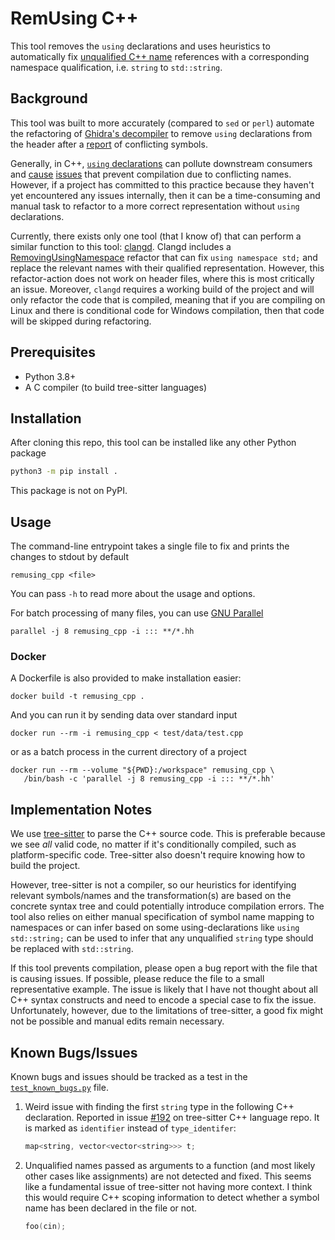 # RemUsing C++

This tool removes the `using` declarations and uses heuristics to automatically fix [unqualified C++ name](https://en.cppreference.com/w/cpp/language/unqualified_lookup) references with a corresponding namespace qualification, i.e. `string` to `std::string`.

## Background

This tool was built to more accurately (compared to `sed` or `perl`) automate the refactoring of [Ghidra's decompiler](https://github.com/NationalSecurityAgency/ghidra/tree/master/Ghidra/Features/Decompiler/src/decompile/cpp) to remove `using` declarations from the header after a [report](https://github.com/lifting-bits/sleigh/issues/139) of conflicting symbols.

Generally, in C++, [`using` declarations](https://en.cppreference.com/w/cpp/language/using_declaration) can pollute downstream consumers and [cause](https://stackoverflow.com/a/2880136) [issues](https://stackoverflow.com/a/6175850) that prevent compilation due to conflicting names. However, if a project has committed to this practice because they haven't yet encountered any issues internally, then it can be a time-consuming and manual task to refactor to a more correct representation without `using` declarations.

Currently, there exists only one tool (that I know of) that can perform a similar function to this tool: [clangd](https://clangd.llvm.org/). Clangd includes a [RemovingUsingNamespace](https://clang.llvm.org/extra/doxygen/RemoveUsingNamespace_8cpp_source.html) refactor that can fix `using namespace std;` and replace the relevant names with their qualified representation. However, this refactor-action does not work on header files, where this is most critically an issue. Moreover, `clangd` requires a working build of the project and will only refactor the code that is compiled, meaning that if you are compiling on Linux and there is conditional code for Windows compilation, then that code will be skipped during refactoring.

## Prerequisites

* Python 3.8+
* A C compiler (to build tree-sitter languages)

## Installation

After cloning this repo, this tool can be installed like any other Python package

```bash
python3 -m pip install .
```

This package is not on PyPI.

## Usage

The command-line entrypoint takes a single file to fix and prints the changes to stdout by default

```shell
remusing_cpp <file>
```

You can pass `-h` to read more about the usage and options.

For batch processing of many files, you can use [GNU Parallel](https://www.gnu.org/software/parallel/)

```shell
parallel -j 8 remusing_cpp -i ::: **/*.hh
```

### Docker

A Dockerfile is also provided to make installation easier:

```shell
docker build -t remusing_cpp .
```

And you can run it by sending data over standard input

```shell
docker run --rm -i remusing_cpp < test/data/test.cpp
```

or as a batch process in the current directory of a project

```shell
docker run --rm --volume "${PWD}:/workspace" remusing_cpp \
   /bin/bash -c 'parallel -j 8 remusing_cpp -i ::: **/*.hh'
```

## Implementation Notes

We use [tree-sitter](https://github.com/tree-sitter/tree-sitter) to parse the C++ source code. This is preferable because we see _all_ valid code, no matter if it's conditionally compiled, such as platform-specific code. Tree-sitter also doesn't require knowing how to build the project.

However, tree-sitter is not a compiler, so our heuristics for identifying relevant symbols/names and the transformation(s) are based on the concrete syntax tree and could potentially introduce compilation errors. The tool also relies on either manual specification of symbol name mapping to namespaces or can infer based on some using-declarations like `using std::string;` can be used to infer that any unqualified `string` type should be replaced with `std::string`.

If this tool prevents compilation, please open a bug report with the file that is causing issues. If possible, please reduce the file to a small representative example. The issue is likely that I have not thought about all C++ syntax constructs and need to encode a special case to fix the issue. Unfortunately, however, due to the limitations of tree-sitter, a good fix might not be possible and manual edits remain necessary.

## Known Bugs/Issues

Known bugs and issues should be tracked as a test in the [`test_known_bugs.py`](test/test_known_bugs.py) file.

1. Weird issue with finding the first `string` type in the following C++ declaration. Reported in issue [#192](https://github.com/tree-sitter/tree-sitter-cpp/issues/192) on tree-sitter C++ language repo. It is marked as `identifier` instead of `type_identifer`:

    ```c++
    map<string, vector<vector<string>>> t;
    ```

2. Unqualified names passed as arguments to a function (and most likely other cases like assignments) are not detected and fixed. This seems like a fundamental issue of tree-sitter not having more context. I think this would require C++ scoping information to detect whether a symbol name has been declared in the file or not.

   ```c++
   foo(cin);
   ```
